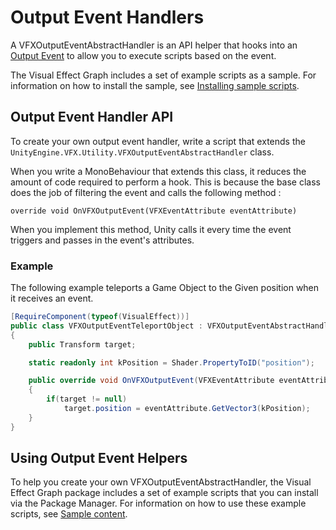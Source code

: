 # Output Event Handlers

A VFXOutputEventAbstractHandler is an API helper that hooks into an [Output Event](Contexts.md#output-events) to allow you to execute scripts based on the event.

The Visual Effect Graph includes a set of example scripts as a sample. For information on how to install the sample, see [Installing sample scripts](#installing-sample-scripts).

## Output Event Handler API

To create your own output event handler, write a script that extends the `UnityEngine.VFX.Utility.VFXOutputEventAbstractHandler` class.

When you write a MonoBehaviour that extends this class, it reduces the  amount of code required to perform a hook. This is because the base  class does the job of filtering the event and calls the following method :

`override void OnVFXOutputEvent(VFXEventAttribute eventAttribute)`

When you implement this method, Unity calls it every time the event triggers and passes in the event's attributes.

### Example

The following example teleports a Game Object to the Given position when it receives an event.

```c#
[RequireComponent(typeof(VisualEffect))]
public class VFXOutputEventTeleportObject : VFXOutputEventAbstractHandler
{
    public Transform target;

    static readonly int kPosition = Shader.PropertyToID("position");

    public override void OnVFXOutputEvent(VFXEventAttribute eventAttribute)
    {
        if(target != null)
            target.position = eventAttribute.GetVector3(kPosition);
    }
}
```


## Using Output Event Helpers

To help you create your own VFXOutputEventAbstractHandler, the Visual Effect Graph package includes a set of example scripts that you can install via the Package Manager. For information on how to use these example scripts, see [Sample content](sample-content.md).
